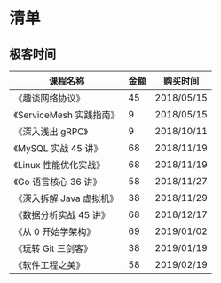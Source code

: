 # 清单

## 极客时间

| 课程名称                 | 金额 | 购买时间   |
| ------------------------ | ---- | ---------- |
| 《趣谈网络协议》         | 45   | 2018/05/15 |
| 《ServiceMesh 实践指南》 | 9    | 2018/05/15 |
| 《深入浅出 gRPC》        | 9    | 2018/10/11 |
| 《MySQL 实战 45 讲》     | 68   | 2018/11/19 |
| 《Linux 性能优化实战》   | 68   | 2018/11/19 |
| 《Go 语言核心 36 讲》    | 58   | 2018/11/27 |
| 《深入拆解 Java 虚拟机》 | 38   | 2018/11/29 |
| 《数据分析实战 45 讲》   | 68   | 2018/12/17 |
| 《从 0 开始学架构》      | 69   | 2019/01/02 |
| 《玩转 Git 三剑客》      | 38   | 2019/01/19 |
| 《软件工程之美》         | 58   | 2019/02/19 |
